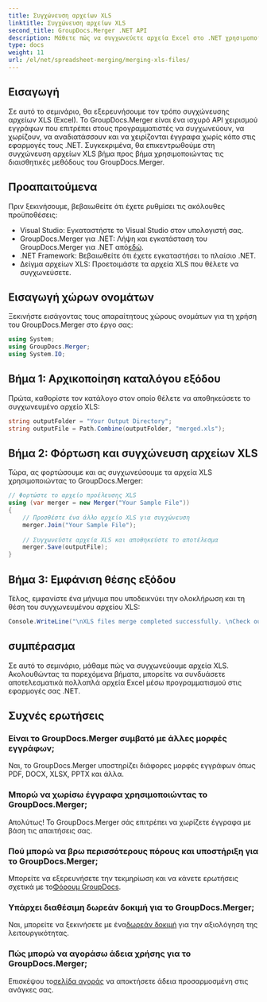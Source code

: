 ```yaml
---
title: Συγχώνευση αρχείων XLS
linktitle: Συγχώνευση αρχείων XLS
second_title: GroupDocs.Merger .NET API
description: Μάθετε πώς να συγχωνεύετε αρχεία Excel στο .NET χρησιμοποιώντας το GroupDocs.Merger για απρόσκοπτη επεξεργασία εγγράφων. Ακολουθήστε το βήμα προς βήμα σεμινάριο μας.
type: docs
weight: 11
url: /el/net/spreadsheet-merging/merging-xls-files/
---
```

## Εισαγωγή
Σε αυτό το σεμινάριο, θα εξερευνήσουμε τον τρόπο συγχώνευσης αρχείων XLS (Excel). Το GroupDocs.Merger είναι ένα ισχυρό API χειρισμού εγγράφων που επιτρέπει στους προγραμματιστές να συγχωνεύουν, να χωρίζουν, να αναδιατάσσουν και να χειρίζονται έγγραφα χωρίς κόπο στις εφαρμογές τους .NET. Συγκεκριμένα, θα επικεντρωθούμε στη συγχώνευση αρχείων XLS βήμα προς βήμα χρησιμοποιώντας τις διαισθητικές μεθόδους του GroupDocs.Merger.
## Προαπαιτούμενα
Πριν ξεκινήσουμε, βεβαιωθείτε ότι έχετε ρυθμίσει τις ακόλουθες προϋποθέσεις:
- Visual Studio: Εγκαταστήστε το Visual Studio στον υπολογιστή σας.
-  GroupDocs.Merger για .NET: Λήψη και εγκατάσταση του GroupDocs.Merger για .NET από[εδώ](https://releases.groupdocs.com/merger/net/).
- .NET Framework: Βεβαιωθείτε ότι έχετε εγκαταστήσει το πλαίσιο .NET.
- Δείγμα αρχείων XLS: Προετοιμάστε τα αρχεία XLS που θέλετε να συγχωνεύσετε.

## Εισαγωγή χώρων ονομάτων
Ξεκινήστε εισάγοντας τους απαραίτητους χώρους ονομάτων για τη χρήση του GroupDocs.Merger στο έργο σας:
```csharp
using System; 
using GroupDocs.Merger;
using System.IO;
```
## Βήμα 1: Αρχικοποίηση καταλόγου εξόδου
Πρώτα, καθορίστε τον κατάλογο στον οποίο θέλετε να αποθηκεύσετε το συγχωνευμένο αρχείο XLS:
```csharp
string outputFolder = "Your Output Directory";
string outputFile = Path.Combine(outputFolder, "merged.xls");
```
## Βήμα 2: Φόρτωση και συγχώνευση αρχείων XLS
Τώρα, ας φορτώσουμε και ας συγχωνεύσουμε τα αρχεία XLS χρησιμοποιώντας το GroupDocs.Merger:
```csharp
// Φορτώστε το αρχείο προέλευσης XLS
using (var merger = new Merger("Your Sample File"))
{
    // Προσθέστε ένα άλλο αρχείο XLS για συγχώνευση
    merger.Join("Your Sample File");
    
    // Συγχωνεύστε αρχεία XLS και αποθηκεύστε το αποτέλεσμα
    merger.Save(outputFile);
}
```
## Βήμα 3: Εμφάνιση θέσης εξόδου
Τέλος, εμφανίστε ένα μήνυμα που υποδεικνύει την ολοκλήρωση και τη θέση του συγχωνευμένου αρχείου XLS:
```csharp
Console.WriteLine("\nXLS files merge completed successfully. \nCheck output in {0}", outputFolder);
```

## συμπέρασμα
Σε αυτό το σεμινάριο, μάθαμε πώς να συγχωνεύουμε αρχεία XLS. Ακολουθώντας τα παρεχόμενα βήματα, μπορείτε να συνδυάσετε αποτελεσματικά πολλαπλά αρχεία Excel μέσω προγραμματισμού στις εφαρμογές σας .NET.

## Συχνές ερωτήσεις
### Είναι το GroupDocs.Merger συμβατό με άλλες μορφές εγγράφων;
Ναι, το GroupDocs.Merger υποστηρίζει διάφορες μορφές εγγράφων όπως PDF, DOCX, XLSX, PPTX και άλλα.
### Μπορώ να χωρίσω έγγραφα χρησιμοποιώντας το GroupDocs.Merger;
Απολύτως! Το GroupDocs.Merger σάς επιτρέπει να χωρίζετε έγγραφα με βάση τις απαιτήσεις σας.
### Πού μπορώ να βρω περισσότερους πόρους και υποστήριξη για το GroupDocs.Merger;
Μπορείτε να εξερευνήσετε την τεκμηρίωση και να κάνετε ερωτήσεις σχετικά με το[Φόρουμ GroupDocs](https://forum.groupdocs.com/c/merger/32).
### Υπάρχει διαθέσιμη δωρεάν δοκιμή για το GroupDocs.Merger;
 Ναι, μπορείτε να ξεκινήσετε με ένα[δωρεάν δοκιμή](https://releases.groupdocs.com/) για την αξιολόγηση της λειτουργικότητας.
### Πώς μπορώ να αγοράσω άδεια χρήσης για το GroupDocs.Merger;
 Επισκέψου το[σελίδα αγοράς](https://purchase.groupdocs.com/buy) να αποκτήσετε άδεια προσαρμοσμένη στις ανάγκες σας.